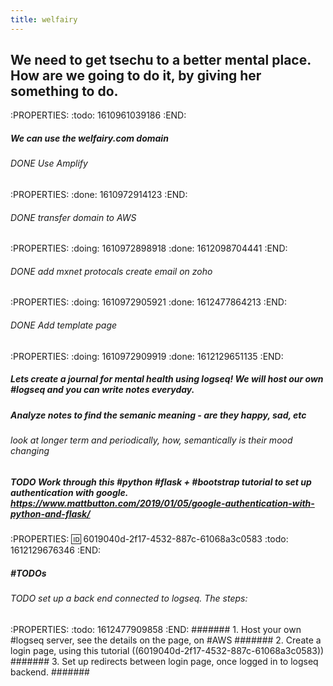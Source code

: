 ```yaml
---
title: welfairy
---
```

## We need to get tsechu to a better mental place. How are we going to do it, by giving her something to do.
:PROPERTIES:
:todo: 1610961039186
:END:
##### We can use the welfairy.com domain
###### DONE Use Amplify
:PROPERTIES:
:done: 1610972914123
:END:
###### DONE transfer domain to AWS
:PROPERTIES:
:doing: 1610972898918
:done: 1612098704441
:END:
###### DONE add mxnet protocals create email on zoho
:PROPERTIES:
:doing: 1610972905921
:done: 1612477864213
:END:
###### DONE Add template page
:PROPERTIES:
:doing: 1610972909919
:done: 1612129651135
:END:
##### Lets create a journal for mental health using logseq! We will host our own #logseq and you can write notes everyday.
##### Analyze notes to find the semanic meaning - are they happy, sad, etc
###### look at longer term and periodically, how, semantically is their mood changing
##### TODO Work through this #python #flask + #bootstrap tutorial to set up authentication with google. https://www.mattbutton.com/2019/01/05/google-authentication-with-python-and-flask/
:PROPERTIES:
:id: 6019040d-2f17-4532-887c-61068a3c0583
:todo: 1612129676346
:END:
##### #TODOs
###### TODO set up a back end connected to logseq. The steps:
:PROPERTIES:
:todo: 1612477909858
:END:
####### 1. Host your own #logseq server, see the details on the page, on #AWS
####### 2. Create a login page, using this tutorial ((6019040d-2f17-4532-887c-61068a3c0583))
####### 3. Set up redirects between login page, once logged in to logseq backend.
#######